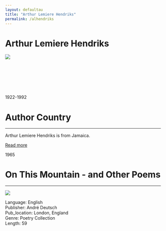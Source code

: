 ```yaml
---
layout: defaultau
title: "Arthur Lemiere Hendriks"
permalink: /alhendriks
---
```

<!-- partial:index.partial.html -->
<div class="content">
    <h1>Arthur Lemiere Hendriks</h1>
    <div class="quote">
        <div><img src="https://latinamericanliterature3.weebly.com/uploads/1/4/1/8/14185920/9914758.jpg?142"
" class="logo"></div>
    </div>
    <div class="timeline">
        <div style="padding-bottom:100px;"></div>
        <div class="block">
            <div class="date right"><p class="right">1922-1992</p></div>
            <div class="dot"></div>
            <div class="left first">
                <h1>Author Country</h1><hr>
            <p>Arthur Lemiere Hendriks is from Jamaica.</p>
                <a href="https://en.wikipedia.org/wiki/A._L._Hendriks"_blank">Read more</a>
            </div>
        </div>
        <div class="block">
            <div class="date left"><p class="left">1965</p></div>
            <div class="dot"></div>
            <div class="right">
                <h1>On This Mountain - and Other Poems</h1><hr>
                <p><img src="https://m.media-amazon.com/images/I/51ll-PzQHAL._SX371_BO1,204,203,200_.jpg"></p>
                <p>
                Language: English<br/>
                Publisher: André Deutsch<br/>
                Pub_location: London, England<br/>
                Genre: Poetry Collection<br/>
                Length: 59<br/>                   </p>
            </div>
        </div>
<!-- partial -->
  <script src='https://cdnjs.cloudflare.com/ajax/libs/jquery/3.1.1/jquery.min.js'></script><script  src="assets/js/authorscript.js"></script>


